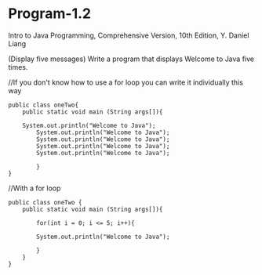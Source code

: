 # Program-1.2
Intro to Java Programming, Comprehensive Version, 10th Edition, Y. Daniel Liang

(Display five messages) Write a program that displays Welcome to Java five times.

//If you don't know how to use a for loop you can write it individually this way

	public class oneTwo{
  		public static void main (String args[]){
  
   		System.out.println("Welcome to Java");
    		System.out.println("Welcome to Java");
    		System.out.println("Welcome to Java");
    		System.out.println("Welcome to Java");
    		System.out.println("Welcome to Java");
    
    		}
	}

//With a for loop

	public class oneTwo {
		public static void main (String args[]){
		
			for(int i = 0; i <= 5; i++){
			
			System.out.println("Welcome to Java");
		
			}	
		}
	}
